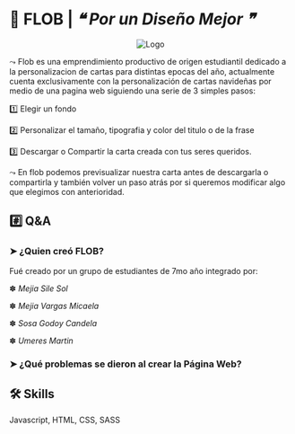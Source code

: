 
# 🦥 FLOB    |    *❝ Por un Diseño Mejor ❞*

<p align="center">
  <img src="https://res.cloudinary.com/dhr3ewnzn/image/upload/v1732313478/mbyfl5rjb1nrzrt7how6.png" alt="Logo">
</p>

⤳ Flob es una emprendimiento productivo de origen estudiantil dedicado a la personalizacion de cartas para distintas epocas del año, actualmente cuenta exclusivamente con la personalización de cartas navideñas por medio de una pagina web siguiendo una serie de 3 simples pasos:


1️⃣ Elegir un fondo

2️⃣ Personalizar el tamaño, tipografia y color del titulo o de la frase

3️⃣ Descargar o Compartir la carta creada con tus seres queridos.


⤳ En flob podemos previsualizar nuestra carta antes de descargarla o compartirla y también volver un paso atrás por si queremos modificar algo que elegimos con anterioridad.

##  #️⃣ Q&A

###  ➤  ¿Quien creó FLOB?
Fué creado por un grupo de estudiantes de 7mo año integrado por:


✽   *Mejia Sile Sol*

✽   *Mejia Vargas Micaela*

✽   *Sosa Godoy Candela*

✽   *Umeres Martin*

### ➤ ¿Qué problemas se dieron al crear la Página Web?


## 🛠 Skills
Javascript, HTML, CSS, SASS

